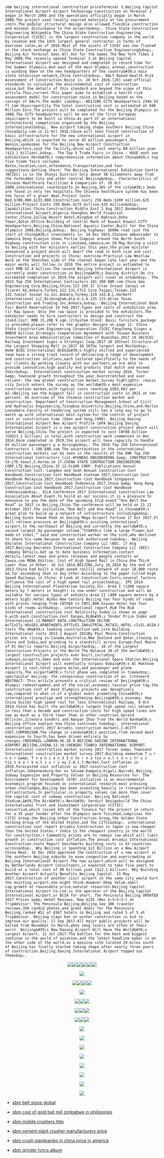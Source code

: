 
```
sbm beijing international construction priceTerminal 3,Beijing Capital International Airport Airport Technology Construction on Terminal 3 began in March 2004 and the operations officially began in March 2008.The project used locally sourced materials at low procurement costs.The modular structural design also allowed flexible construction and minimal disturbance to the airport&nbsp;. China State Construction Engineering Wikipedia The China State Construction Engineering Corporation (CSCEC) is the largest construction company in the world by revenue and the 14th largest general contractor in terms of overseas sales,as of 2016.Most of the assets of CSCEC was now floated in the stock exchange as China State Construction Engineering&nbsp;. Beijing Air Terminal Goes All Out for the Games The New York Times 2 May 2008.The recently opened Terminal 3 at Beijing Capital International Airport was designed and completed in record time for the Summer Olympics.And east of the main Olympic arenas,construction is winding down on the new headquarters of the country&#39;s main state television network,China Central&nbsp;. DALY Based Health Risk Assessment of Construction Noise in. 26 Oct 2016.[20] used official standards to calculate the environmental cost of construction noise,but the details of this standard are beyond the scope of this article.Thus,current.This paper aims to establish a health risk assessment model for construction noise in Beijing based on the concept of DALYs.The model is&nbsp;. BEIJING CCTV Headquarters 234m 54 fl Com SkyscraperCity The total construction cost is estimated at 600 Million Euro.The project will be completed for the Beijing Olympics in 2008.The CCTV headquarters will be one of the first European skyscrapers to be built in China.As part of an international architectural competition organized by the Beijing International&nbsp;. New airport taking shape southern Beijing China Chinadaily.com.cn 11 Oct 2016.China will soon finish construction of basic infrastructure for the new international airport in Beijing,which is expected to serve 45 million passengers.Zhu Wenxin,spokesman for the Beijing New Airport Construction Headquarters,said the facility,which will cost nearly 80 billion yuan ($13.1 billion),&nbsp;. The Top 5 Trade Fairs in China — HUGE must see exhibitions Here&#39;s comprehensive information about China&#39;s top five trade fairs includes dates,location,cost,attendance,transportation,and tour suggestions.Getting there: The Beijing International Exhibition Centre (NCIEC) is in the Shunyi District only about 30 kilometers away from the Forbidden City and other central Beijing&nbsp;. Characteristics of Chinese Healthcare Facilities A Comparison of. 20 Oct 2008.international counterparts.In Beijing,36% of the city&#39;s beds are found in only ten hospitals.The Chinese healthcare system has been the focus of a great deal.Project Costs Bed.$700,000.$133,000.Construction Costs 250 Beds.$109 million.$25 million.Project Costs 250 Beds.$175 million.$33 million&nbsp;. Capabilities China Construction Middle East 2 Aug 2017.Boumediene International Airport,Algeria.Shanghai World Financial Center,China.Zallaq Resort Hotel,Kingdom of Bahrain.Doha Tower,Qatar.Office Building of Central Bank of Kuwait Kuwait.CCTV Headquarters,Beijing,China.National Aquatic Center,Built for the China Olympics 2008,Beijing,&nbsp;. Beijing highway: $600m road just the start of China&#39;s investments in. 24 Dec 2015.Chinese ambassador to Jamaica Dong Xiaojun shows Portia Simpson around the North South Highway construction site in Linstead,Jamaica,on 20 May.During a visit to Beijing with her ministers earlier this year,the prime minister announced a project which will dwarf the road in both size and cost. Construction and projects in China: overview Practical Law Westlaw Work on the Shenzhen side of the channel began late last year and the major works will follow in 2016 The entire project is estimated to cost RMB 42.4 billion.The second Beijing International Airport is currently under construction in Beijing&#39;s Daxing district.On its estimated completion in 2019,the airport will cover an area&nbsp;. The 2015 Top 250 International Contractors 101 200 ENR.com China Geo Engineering Corp.Beijing,China.121 103.IC Ictas Insaat Sanayi ve Ticaret AS,Ankara,Turkey.122 131.CTCI Corp.Taipei,Taiwan.123 132.Yuksel Insaat Co.Inc.Ankara,Turkey.124 143.B.L.Harbert International LLC,Birmingham,Ala.U.S.A.125 153.Atlas Texas Construction and Trading Inc.Ankara,&nbsp;. Beijing International Book Fair Booth Reservation 14 Feb 2017.Types and costs of exhibition area.(1) Raw Space: Only the raw space is provided to the exhibitors.The exhibitor needs to hire contractors to design and construct the stand.Cost: RMB 15,200 9 sqm.(2)System Stand: Basic furniture package is provided,please refer to the graphic designs on page 12. China State Construction Engineering Corporation CSCEC Fangcheng Singes a RMB50 billion Strategic Cooperation Agreement with Taiwan Business Investment Area Administrative Committee of Quanzhou.2017 10 26CSCEC Railway Investment Signs a Strategic Coop.2017 10 26Steel Structure of the Largest Shopping Mall in.2017 10 26The largest and Most&nbsp;. Home BCEG International BCEGI&#39;s highly skilled and experienced team have a strong track record of delivering a range of development and construction solutions,each tailored specifically to the needs of our clients.By working closely with our partners,we are able to provide innovative,high quality end products that match and exceed their&nbsp;. International construction market survey 2016. Turner &amp; Townsend growth throughout the year.Overstretched and over reliant: the new global construction market.Survey highlights: ▫Swiss city Zurich enters the survey as the world&#39;s most expensive construction market,with typical costs reaching USD3,683 per m2.▫Beijing saw the biggest fall in construction costs in 2015 at ten percent. An overview of the Chinese construction market and construction. Department of Construction Management.School of Civil and Hydraulic Engineering,Tsinghua University.Beijing,China,and.Martin Loosemore.Faculty of.tendering system still has a long way to go to match up with international best.system for the control of project cost or construction time (Shen and Song,1998). Beijing Daxing International Airport New Airport Profile CAPA Beijing Daxing International Airport is a new airport construction project which will serve Beijing,China.The project is expected to cost CNY80 billion (USD13.1 billion) in total,with construction work commenced in Dec 2014.Once completed in 2019,the airport will have capacity to handle 45 million passengers p a during&nbsp;. The 2016 Top 250 International Contractors 1 100 ENR.com The uncertainties in the international construction markets can be seen in the results of the ENR Top 250 International Contractors list.HYUNDAI ENGINEERING &amp; CONSTRUCTION CO.LTD.Seoul,S.Korea.14 17.CHINA STATE CONTRUCTION ENGINEERING CORP.LTD.Beijing,China.15 12.FLUOR CORP. Publications Annual Construction Cost. Langdon and Seah Annual Construction Cost Handbook.Construction Cost Handbook Vietnam 2017,Construction Cost Handbook Malaysia 2017,Construction Cost Handbook Singapore 2017,Construction Cost Handbook Indonesia 2017,China &amp; Hong Kong Construction Cost Handbook 2017,Construction Cost Handbook Indonesia&nbsp;. ICLA Conference 2017 International Construction Law Association About Event.To build on our success,it is a pleasure to announce to you the date of the upcoming ICLA event “One Belt One Road” in 2017 in Beijing,China.The conference will be held on 21 22 October 2017.The initiative,“One Belt and One Road” is China&#39;s great plan to build up a network of infrastructure including&nbsp;. Beijing Gives Sneak Peak at Daxing Mega Airport Fortune 17 Oct 2017.It will relieve pressure on Beijing&#39;s existing international airport,to the northeast of Beijing and currently the world&#39;s second largest by passenger volume.“It&#39;s like a large flower,but made of steel,” said one construction worker on the site,who declined to share his name because he was not authorised to&nbsp;. Beijing Emirates International Construction Company LLC (BEC. 17 Aug 2017.Beijing Emirates International Construction Company LLC (BEC) Company Details.Get up to date business information,contact details,latest news and press releases and people contacts on Zawya.com MENA Edition. Cost of High Speed Rail in China One Third Lower than in Other. 10 Jul 2014.BEIJING,July 10,2014 By the end of 2013,China had built a high speed rail[1] network of over 10,000 route km,far exceeding that in any other.According to the paper titled High Speed Railways in China: A Look at Construction Costs,several factors influence the cost of a high speed rail project&nbsp;. IPS 2014 Beijing International Planetarium Society,Inc. Area I (1200 square meters by 7 meters in height) is now under construction and will be suitable for various types of exhibits.Area II (400 square meters by 4 meters high).Hotel Nikko New Century Beijing has four kinds of rooms with prices ranging from CNY560 to CNY1,000.Xiyuan Hotel has four kinds of rooms with&nbsp;. international report RLB The RLB International construction cost Relativity Index is shown on page 6,with each.Construction Cost Ranges,RLB&#39;s Tender Price Index and International.11.MARKET DATA.cONSTRucTION SEcTOR AcTIvITy.HOuSES.APARTmENTS.OffIcES.INduSTRIAL.RETAIL.HOTEL.cIvIL.ASIA.bEIJING.ChENGDU. Costs The UK&#39;s leading construction web site Building International costs 2012.2 August 2012By Paul Moore.Construction prices are rising in Canada,Australia,New Zealand and Qatar,slowing in China and India,and grinding to a standstill across Europe.Paul Moore of EC Harris reports.Beijing Airport&nbsp;. 10 of the Largest Construction Projects in the World The Balance 10 of the world&#39;s largest construction projects ever built,including subways,airports,dams and even the International Space Station.Beijing International Airport will eventually surpass Dubai&#39;s Al Maktoum Airport in cost,total square miles,and passenger and plane capacity.The airport&#39;s first phase was completed in time&nbsp;. spectacular beijing: the conspicuous construction of an. CiteSeerX ABSTRACT: This article presents a critical review of Beijing&#39;s Olympic redevelopment,and of the social,economic.tacular price tag,the construction cost of most Olympics projects was deceptively low,compared to what it.of a global event promoting China&#39;s international prestige and strengthening Beijing&#39;s economy. How China builds high speed rail for less International Railway. 9 Oct 2014.China has built the world&#39;s largest high speed rail network in less than a decade and construction costs for high speed lines are now as much as a third lower than in other countries.Gerald Ollivier,Jitendra Sondhri and Nanyan Zhou from the World Bank&#39;s Beijing office explain how China continues to&nbsp;. international construction costs 2017 Arcadis construction markets.2.0CITY COST.COMPARISON.The change in London&#39;s position,from second most expensive to fourth,has been driven entirely by changes.CROSSRAIL.LONDON,UK.20.9.BEIJING DAXING INTERNATIONAL AIRPORT.BEIJING,CHINA.13.10.CHENGDU TIANFU INTERNATIONAL AIRPORT. International construction market survey 2017 Turner &amp; Townsend International construction market survey.2017.Building momentum.T u r n e r &amp; T o w n s e n d I n te r n a tio n a.l c o n s tr u c tio.n m a r k e.t s u r v ey 2.0.1.7.Market.Cost inflation in 2016.Forecasted cost inflation in 2017.Construction cost inflation.Johannesburg.Dar es Salaam.Kampala.Kigali.Nairobi.Beijing. Subway Expansion and Property Values in Beijing Resources for. The Environment for Development (EfD) initiative is an environmental economics program focused on international research.most pressing urban challenges,Beijing has been investing heavily in transportation infrastructure.In particular.in property values can more than cover the capital cost of subway construction. Beijing National Stadium,&#39;The Bird&#39;s Nest&#39; Verdict Designbuild The China International Trust and Investment Corporation (CITIC) consortium,which raised 42% of the finance for the project in return for a 35 year tender after the Olympics were finished,comprises the CITIC Group,the Beijing Urban Construction Group,the Golden State Holding Group of the United States,and the CITIC&nbsp;. international construction cost report Arcadis Construction in Japan is now cheaper than the.United States.• India is the cheapest country in the world for construction.• Commodity prices are to remain low which will limit growth in construction cost inflation.The annual Arcadis International Construction.Costs Report benchmarks building costs in 43 countries across&nbsp;. Why Beijing is Spending $13 Billion on a New Airport China Real. 16 Dec 2014.approved the construction of a new airport in the southern Beijing suburbs to ease congestion and overcrowding at Beijing International Airport.The new airport,which will be designed by Netherlands Airport Consultants,is expected to take five years to build at a total cost of 80 billion yuan ($13.1 billion). Why Building Another Airport Actually Benefits Beijing Capital. 31 May 2017.Construction of another civil airport in the same city would hurt the existing airport,one might think.However.Deep Value,small cap,growth at reasonable price,natural resources.Beijing Capital International Airport Co.Ltd.is the operator of the Beijing Capital International Airport,or BCIA for short. The Peninsula Beijing UPDATED 2017 Prices &amp; Hotel Reviews. Now $235 (Was $̶3̶2̶1̶) on TripAdvisor: The Peninsula Beijing,Beijing.See 106 traveler reviews,358 candid photos,and great deals for The Peninsula Beijing,ranked #51 of 6567 hotels in Beijing and rated 5 of 5 at TripAdvisor. Beijing slaps ban on winter construction in bid to improve air quality. 17 Sep 2017.All major public projects will be halted from November to March,when smog levels are often at their worst. Beijing&#39;s New Daxing Airport Will Have the World&#39;s Largest Airport. 12 Jul 2017.The battles for the best and biggest continue in the world of aviation,and the latest headline maker is on the other side of the world,as a massive site located 29 miles south of Beijing has finally started taking shape after nearly three years of construction.Beijing Daxing International Airport topped out the&nbsp;. 
```

<div align="center">
  
<a rel="nofollow" href="https://m.shibang-china.com?f=github&k=sbm+beijing+international+construction+price"><img src="https://static.shibang-china.com/en/l.png"></a><img src="https://static.shibang-china.com/en/hw.png"><a rel="nofollow" href="https://m.shibang-china.com/product/?f=github&k=sbm+beijing+international+construction+price"><img src="https://static.shibang-china.com/en/p.png"></a><a rel="nofollow" href="https://m.shibang-china.com/cases/?f=github&k=sbm+beijing+international+construction+price"><img src="https://static.shibang-china.com/en/c.png"></a><a rel="nofollow" href="https://m.shibang-china.com/news/?f=github&k=sbm+beijing+international+construction+price"><img src="https://static.shibang-china.com/en/n.png"></a><a rel="nofollow" href="https://m.shibang-china.com?f=github&k=sbm+beijing+international+construction+price"><img src="https://static.shibang-china.com/en/m.png"></a>

<a rel="nofollow" href="https://m.shibang-china.com/product/?f=github&k=sbm+beijing+international+construction+price"><img src="https://static.shibang-china.com/en/b.jpg"></a>
  
<a rel="nofollow" href="https://m.shibang-china.com/solution-aggregate.html?f=github&k=sbm+beijing+international+construction+price"><img src="https://static.shibang-china.com/en/a.jpg"></a><a rel="nofollow" href="https://m.shibang-china.com/solution-mine.html?f=github&k=sbm+beijing+international+construction+price"><img src="https://static.shibang-china.com/en/m.jpg"></a><a rel="nofollow" href="https://m.shibang-china.com/solution-mill.html?f=github&k=sbm+beijing+international+construction+price"><img src="https://static.shibang-china.com/en/g.jpg"></a><a rel="nofollow" href="https://m.shibang-china.com/solution-epc.html?f=github&k=sbm+beijing+international+construction+price"><img src="https://static.shibang-china.com/en/e.jpg"></a>

<a rel="nofollow" href="https://m.shibang-china.com/product/?f=github&k=sbm+beijing+international+construction+price"><img src="https://static.shibang-china.com/en/a-p.png"></a>

<a rel="nofollow" href="https://m.shibang-china.com/product/crusher/c6x.html?f=github&k=sbm+beijing+international+construction+price"><img src="https://static.shibang-china.com/en/j.jpg"></a><a rel="nofollow" href="https://m.shibang-china.com/product/crusher/ci5x.html?f=github&k=sbm+beijing+international+construction+price"><img src="https://static.shibang-china.com/en/i.jpg"></a><a rel="nofollow" href="https://m.shibang-china.com/product/crusher/hst.html?f=github&k=sbm+beijing+international+construction+price"><img src="https://static.shibang-china.com/en/c.jpg"></a>

<a rel="nofollow" href="https://m.shibang-china.com/product/mill/mtw.html?f=github&k=sbm+beijing+international+construction+price"><img src="https://static.shibang-china.com/en/mtw.jpg"></a><a rel="nofollow" href="https://m.shibang-china.com/product/mill/scm.html?f=github&k=sbm+beijing+international+construction+price"><img src="https://static.shibang-china.com/en/scm.jpg"></a><a rel="nofollow" href="https://m.shibang-china.com/product/mill/lm.html?f=github&k=sbm+beijing+international+construction+price"><img src="https://static.shibang-china.com/en/lm.jpg"></a>

<a rel="nofollow" href="https://m.shibang-china.com/product/sand/vsi6x.html?f=github&k=sbm+beijing+international+construction+price"><img src="https://static.shibang-china.com/en/6x.jpg"></a><a rel="nofollow" href="https://m.shibang-china.com/product/sand/vu.html?f=github&k=sbm+beijing+international+construction+price"><img src="https://static.shibang-china.com/en/vu.jpg"></a><a rel="nofollow" href="https://m.shibang-china.com/product/mobile/klun.html?f=github&k=sbm+beijing+international+construction+price"><img src="https://static.shibang-china.com/en/k.jpg"></a>

<a rel="nofollow" href="https://m.shibang-china.com/cases/?f=github&k=sbm+beijing+international+construction+price"><img src="https://static.shibang-china.com/en/case.png"></a>

<a rel="nofollow" href="https://m.shibang-china.com/cases/aggregate/202.html?f=github&k=sbm+beijing+international+construction+price"><img src="https://static.shibang-china.com/en/c-1.jpg"></a>

<a rel="nofollow" href="https://m.shibang-china.com/cases/aggregate/203.html?f=github&k=sbm+beijing+international+construction+price"><img src="https://static.shibang-china.com/en/c-2.jpg"></a>

<a rel="nofollow" href="https://m.shibang-china.com/cases/mill/123.html?f=github&k=sbm+beijing+international+construction+price"><img src="https://static.shibang-china.com/en/c-3.jpg"></a>

<a rel="nofollow" href="https://m.shibang-china.com/contact_us.html?f=github&k=sbm+beijing+international+construction+price"><img src="https://static.shibang-china.com/en/contact.png"></a>

<a rel="nofollow" href="https://swt.shibang-china.com/?f=github&k=sbm+beijing+international+construction+price"><img src="https://static.shibang-china.com/en/chat.png"></a>

<a rel="nofollow" href="https://whatsapp.shibangsoft.com/WhatsApp.php?f=github&k=sbm+beijing+international+construction+price"><img src="https://static.shibang-china.com/en/whatsapp.png"></a>

<a rel="nofollow" href="https://m.shibang-china.com/?f=github&k=sbm+beijing+international+construction+price"><img src="https://static.shibang-china.com/en/website.png"></a>

</div>


* [sbm belt stone global](sbm%20belt%20stone%20global.md)

* [sbm cost of gold ball mill zimbabwe in philippines](sbm%20cost%20of%20gold%20ball%20mill%20zimbabwe%20in%20philippines.md)

* [sbm mobile crushers http](sbm%20mobile%20crushers%20http.md)

* [sbm cement plant crusher manufacturers price](sbm%20cement%20plant%20crusher%20manufacturers%20price.md)

* [sbm crush plantpanies in china price in america](sbm%20crush%20plantpanies%20in%20china%20price%20in%20america.md)

* [sbm grinder lyrics album](sbm%20grinder%20lyrics%20album.md)